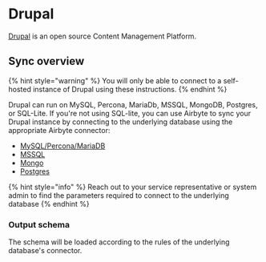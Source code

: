 # Drupal

[Drupal](https://www.drupal.org) is an open source Content Management Platform.

## Sync overview

{% hint style="warning" %}
You will only be able to connect to a self-hosted instance of Drupal using these instructions.
{% endhint %}

Drupal can run on MySQL, Percona, MariaDb, MSSQL, MongoDB, Postgres, or SQL-Lite. If you're not using SQL-lite, you can use Airbyte to sync your Drupal instance by connecting to the underlying database using the appropriate Airbyte connector:

* [MySQL/Percona/MariaDB](mysql.md)
* [MSSQL](mssql.md)
* [Mongo](drupal.md)
* [Postgres](postgres.md)

{% hint style="info" %}
Reach out to your service representative or system admin to find the parameters required to connect to the underlying database
{% endhint %}

### Output schema

The schema will be loaded according to the rules of the underlying database's connector.

